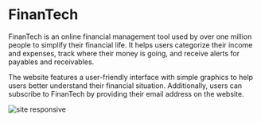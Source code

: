 # FinanTech
FinanTech is an online financial management tool used by over one million people to simplify their financial life. It helps users categorize their income and expenses, track where their money is going, and receive alerts for payables and receivables.

 The website features a user-friendly interface with simple graphics to help users better understand their financial situation. Additionally, users can subscribe to FinanTech by providing their email address on the website.

![site responsive](https://github.com/DevAlanAraki/CI-my-first-project/blob/main/FinanTech-response.jpg?raw=true)
